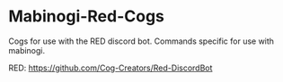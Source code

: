 # Mabinogi-Red-Cogs
Cogs for use with the RED discord bot. Commands specific for use with mabinogi. 


RED: https://github.com/Cog-Creators/Red-DiscordBot
